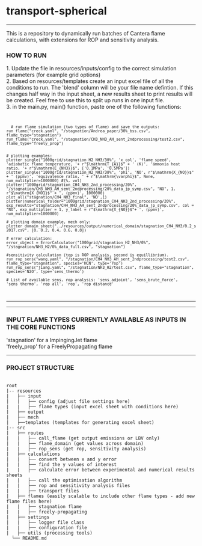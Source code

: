 # transport-spherical
****

This is a repository to dynamically run batches of Cantera flame calculations, with extensions for ROP and sensitivity analysis. 

<h3> HOW TO RUN </h3>
1. Update the file in resources/inputs/config to the correct simulation parameters (for example grid options) <br>
2. Based on resources/templates create an input excel file of all the conditions to run. The 'blend' column will be your file name defintion. If this changes half way in the input sheet, a new results sheet to print results will be created. Feel free to use this to split up runs in one input file. <br>
3. in the main.py, main() function, paste one of the following functions:<br>
<code>

      # run flame simulation (two types of flame) and save the outputs:
    run_flame("creck.yaml", "/stagnation/Andrea_paper/30%_bss.csv", flame_type="stagnation")
    run_flame("creck.yaml", "/stagnation/CH3_NH3_AH_sent_2ndprocessing/test2.csv", flame_type="freely_prop")


    # plotting examples:
    plotter_single("1000grid/stagnation_H2_NH3/30%", 'x_col', 'flame_speed', 'adiabatic flame temperature, '+ r"$\mathrm{T_{A}}$" + ' (K)', 'ammonia heat ratio, '+ r"$\mathrm{E_{NH3}}$", ['0.1MPa', '0.5MPa'])
    plotter_single("1000grid/stagnation_H2_NH3/30%", 'phi', 'NO', r"$\mathrm{X_{NO}}$" + ' (ppmv)', 'equivalence ratio, ' + r"$\mathrm{\varphi}$", None, num_mulitplier=1000000) #(%, vol)
    plotter("1000grid/stagnation_CH4_NH3_2nd_processing/20%", "/stagnation/CH3_NH3_AH_sent_2ndprocessing/20%_data_jp_symp.csv", "NO", 1, r"$\mathrm{X_{NO}}$" + ', (ppmv)', 1000000)
    plot_all("stagnation/CH4_NH3_final", 'NO',1)
    plotter(numerical_folder="1000grid/stagnation_CH4_NH3_2nd_processing/20%", exp_results="stagnation/CH4_NH3_AH_sent_2ndprocessing/20%_data_jp_symp.csv", col = "NO", exp_multiplier = 1, y_label = r"$\mathrm{X_{NO}}$"+ ', (ppmv)', num_mulitplier=1000000)

    # plotting domain example, mech only:
    plotter_domain_sheet("../resources/output/numerical_domain/stagnation_CH4_NH3/0.2_strain_allE_0.9phi/ICFD_1bar_0.2_okafor-2017.csv", [0, 0.2, 0.4, 0.6, 0.8])

    # error calculation:
    error_object = ErrorCalculator("1000grid/stagnation_H2_NH3/0%", "/stagnation/NH3_H2/0%_data_full.csv", "stagnation")

    #sensitivity calculation (top is ROP analysis, second is equillibrium). 
    run_rop_sens("wang.yaml", "/stagnation/CH4_NH3_AH_sent_2ndprocessing/test2.csv", flame_type="stagnation", species='HCN', type='rop')
    run_rop_sens("jiang.yaml", "/stagnation/NH3_H2/test.csv", flame_type="stagnation", species='N2O', type='sens_thermo')

    # List of available sens, rop analysis: 'sens_adjoint', 'sens_brute_force', 'sens_thermo', 'rop_all', 'rop', 'rop_distance'
</code>

****
****
<h3> INPUT FLAME TYPES CURRENTLY AVAILABLE AS INPUTS IN THE CORE FUNCTIONS </h3>
'stagnation' for a ImpingingJet flame <br>
'freely_prop' for a FreelyPropagating flame <br>

****


<h3> PROJECT STRUCTURE </h3>
<pre>
<code>
root
|-- resources
|   ├── input
|   |   ├── config (adjust file settings here)
|   |   ├── flame types (input excel sheet with conditions here)  
|   ├── output
|   ├── mech
|   ├──templates (templates for generating excel sheet)
|-- src
|   ├── routes
|   |   ├── call_flame (get output emissions or LBV only)
|   |   ├── flame_domain (get values across domain)
|   |   ├── rop_sens (get rop, sensitivity analysis)
|   ├── calculations
|   |   ├── convert between x and y error
|   |   ├── find the y values of interest
|   |   ├── calculate error between experimental and numerical results sheets
|   |   ├── call the optimisation algorithm
|   |   ├── rop and sensitivity analysis files
|   |   ├── transport files
|   ├── flames (easily scalable to include other flame types - add new flame files here)
|   |   ├── stagnation flame
|   |   ├── freely-propagating
|   ├── settings
|   |   ├── logger file class
|   |   ├── configuration file
|   ├── utils (processing tools)
  └── README.md
</code>
</pre>
